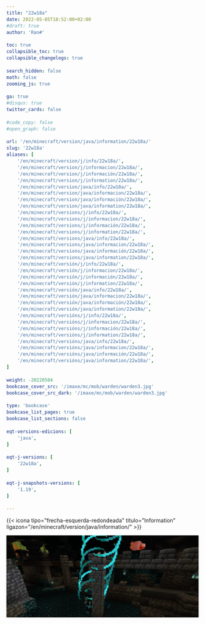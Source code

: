```yaml
---
title: "22w18a"
date: 2022-05-05T18:52:00+02:00
#draft: true
author: 'Ran#'

toc: true
collapsible_toc: true
collapsible_changelogs: true

search_hidden: false
math: false
zooming_js: true

ga: true
#disqus: true
twitter_cards: false

#code_copy: false
#open_graph: false

url: '/en/minecraft/version/java/information/22w18a/'
slug: '22w18a'
aliases: [
    '/en/minecraft/version/j/info/22w18a/',
    '/en/minecraft/version/j/informacion/22w18a/',
    '/en/minecraft/version/j/información/22w18a/',
    '/en/minecraft/version/j/information/22w18a/',
    '/en/minecraft/version/java/info/22w18a/',
    '/en/minecraft/version/java/informacion/22w18a/',
    '/en/minecraft/version/java/información/22w18a/',
    '/en/minecraft/version/java/information/22w18a/',
    '/en/minecraft/versions/j/info/22w18a/',
    '/en/minecraft/versions/j/informacion/22w18a/',
    '/en/minecraft/versions/j/información/22w18a/',
    '/en/minecraft/versions/j/information/22w18a/',
    '/en/minecraft/versions/java/info/22w18a/',
    '/en/minecraft/versions/java/informacion/22w18a/',
    '/en/minecraft/versions/java/información/22w18a/',
    '/en/minecraft/versions/java/information/22w18a/',
    '/en/minecraft/versión/j/info/22w18a/',
    '/en/minecraft/versión/j/informacion/22w18a/',
    '/en/minecraft/versión/j/información/22w18a/',
    '/en/minecraft/versión/j/information/22w18a/',
    '/en/minecraft/versión/java/info/22w18a/',
    '/en/minecraft/versión/java/informacion/22w18a/',
    '/en/minecraft/versión/java/información/22w18a/',
    '/en/minecraft/versión/java/information/22w18a/',
    '/en/minecraft/versións/j/info/22w18a/',
    '/en/minecraft/versións/j/informacion/22w18a/',
    '/en/minecraft/versións/j/información/22w18a/',
    '/en/minecraft/versións/j/information/22w18a/',
    '/en/minecraft/versións/java/info/22w18a/',
    '/en/minecraft/versións/java/informacion/22w18a/',
    '/en/minecraft/versións/java/información/22w18a/',
    '/en/minecraft/versións/java/information/22w18a/',
]

weight: -20220504
bookcase_cover_src: '/imaxe/mc/mob/warden/warden3.jpg'
bookcase_cover_src_dark: '/imaxe/mc/mob/warden/warden3.jpg'

type: 'bookcase'
bookcase_list_pages: true
bookcase_list_sections: false

eqt-versions-edicions: [
    'java',
]

eqt-j-versions: [
    '22w18a',
]

eqt-j-snapshots-versions: [
    '1.19',
]

---
```


{{< icona tipo="frecha-esquerda-redondeada" titulo="Information" ligazon="/en/minecraft/version/java/information/" >}}

<img title="22w18a" alt="22w18a" src="/imaxe/mc/mob/warden/warden3.jpg">
